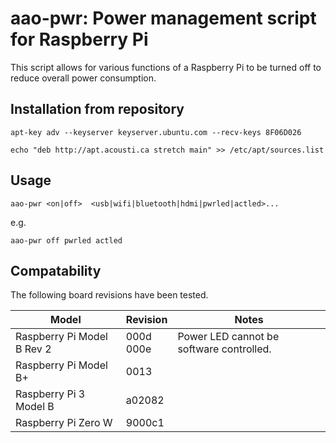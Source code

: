 # aao-pwr: Power management script for Raspberry Pi

This script allows for various functions of a Raspberry Pi to be turned off to reduce overall power consumption.

## Installation from repository

`apt-key adv --keyserver keyserver.ubuntu.com --recv-keys 8F06D026`

`echo "deb http://apt.acousti.ca stretch main" >> /etc/apt/sources.list`

## Usage
`aao-pwr <on|off>  <usb|wifi|bluetooth|hdmi|pwrled|actled>...`

e.g.

`aao-pwr off pwrled actled`

## Compatability
The following board revisions have been tested.

|Model|Revision|Notes|
|---|---|---|
|Raspberry Pi Model B Rev 2|000d<br>000e|Power LED cannot be software controlled.|
|Raspberry Pi Model B+|0013||
|Raspberry Pi 3 Model B|a02082||
|Raspberry Pi Zero W|9000c1||
